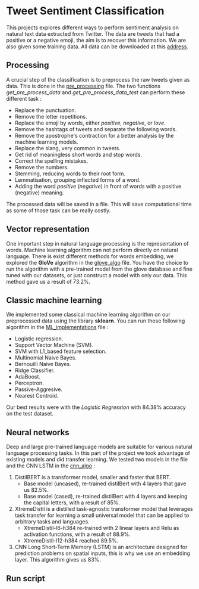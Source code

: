 # Tweet Sentiment Classification

This projects explores different ways to perform sentiment analysis on natural text data extracted from Twitter.  The data are tweets that had a positive or a negative emoji, the aim is to recover this information. We are also given some training data. All data can be downloaded at this [address](https://www.aicrowd.com/challenges/epfl-ml-text-classification).

## Processing

A crucial step of the classification is to preprocess the raw tweets given as data. This is done in the [pre_processing](helper/pre_processing.py) file. The two functions *get_pre_process_data* and *get_pre_process_data_test* can perform these different task : 

- Replace the punctuation.
- Remove the letter repetitions.
- Replace the emoji by words, either *positive*, *negative*, or *love*.
- Remove the hashtags of tweets and separate the following words.
- Remove the apostrophe's contraction for a better analysis by the machine learning models.
- Replace the slang, very common in tweets.
- Get rid of meaningless short words and stop words.
- Correct the spelling mistakes.
- Remove the numbers.
- Stemming, reducing words to their root form.
- Lemmatisation, grouping inflected forms of a word.
- Adding the word *positive* (*negative*) in front of words with a positive (negative) meaning.

The processed data will be saved in a file. This will save computational time as some of those task can be really costly.



## Vector representation

One important step in natural language processing is the representation of words. Machine learning algorithm can not perform directly on natural language. There is exist different methods for words embedding, we explored the **GloVe** algorithm in the [glove_algo](helper/glove_algo.py) file. You have the choice to run the algorithm with a pre-trained model from the glove database and fine tuned with our datasets, or just construct a model with only our data. This method gave us a result of 73.2%.

## Classic machine learning

We implemented some classical machine learning algorithm on our preprocessed data using the library **sklearn**. You can run these following algorithm in the [ML_implementations](helper/ML_implementations.ipynb) file :

- Logistic regression.
- Support Vector Machine (SVM).
- SVM with L1_based feature selection.
- Multinomial Naive Bayes.
- Bernouilli Naive Bayes.
- Ridge Classifier.
- AdaBoost.
- Perceptron.
- Passive-Aggresive.
- Nearest Centroid.

Our best results were with the *Logistic Regression* with 84.38% accuracy on the test dataset.

## Neural networks

Deep and large pre-trained language models are suitable for various natural language processing tasks. In this part of the project we took advantage of existing models and did transfer learning. We tested two models in the []() file and the CNN LSTM in the [cnn_algo](helper/cnn_algo.ipynb)  :

1. DistilBERT is a transformer model, smaller and faster that BERT.
   - Base model (uncased), re-trained distilBert with 4 layers that gave us 82.5%.
   - Base model (cased), re-trained distilBert with 4 layers and keeping the capital letters, with a result of 85%.
2. XtremeDistil is a distilled task-agnostic transformer model that leverages task transfer for learning a small universal model that can be applied to arbitrary tasks and languages.
   - XtremeDistil-l6-h384 re-trained with 2 linear layers and Relu as activation functions, with a result of 88.9%.
   - XtremeDistil-l12-h384 reached 89.5%.
3. CNN Long Short-Term Memory (LSTM)  is an architecture designed for prediction problems on spatial inputs, this is why we use an embedding layer. This algorithm gives us 83%.

## Run script




